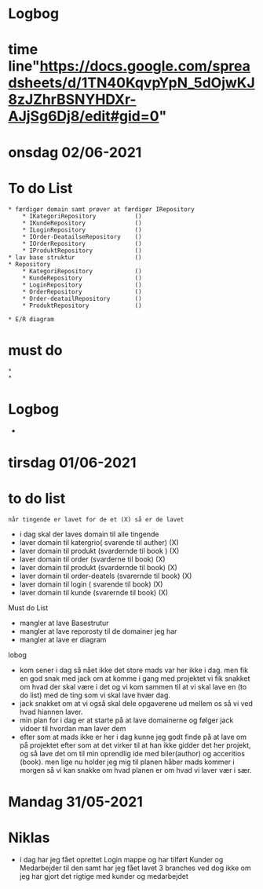 ﻿# Logbog 
# time line"https://docs.google.com/spreadsheets/d/1TN40KqvpYpN_5dOjwKJ8zJZhrBSNYHDXr-AJjSg6Dj8/edit#gid=0" 

# onsdag 02/06-2021
# To do List
	* færdigør domain samt prøver at færdigør IRepository
		* IKategoriRepository			()
		* IKundeRepository				()
		* ILoginRepository				()
		* IOrder-DeatailseRepository	()
		* IOrderRepository				()
		* IProduktRepository			()
	* lav base struktur					()
	* Repository
		* KategoriRepository			()
		* KundeRepository				()
		* LoginRepository				()
		* OrderRepository				()
		* Order-deatailRepository		()
		* ProduktRepository				()

	* E/R diagram

# must do
	*
	*

# Logbog 
* 

# tirsdag 01/06-2021
 # to do list 
	når tingende er lavet for de et (X) så er de lavet 
*	i dag skal der laves domain til alle tingende
* laver domain til katergrio( svarende til auther)		(X)
* laver domain til produkt (svardernde til book )		(X)
* laver domain til order (svarderne til book)			(X)
* laver domain til produkt (svardernde til book)		(X)
* laver domain til order-deatels (svarernde til book)	(X)
* laver domain til login ( svarende til book)			(X)
* laver domain til kunde (svarernde til book)			(X)

Must do List 
* mangler at lave Basestrutur
* mangler at lave reporosty til de domainer jeg har 
* mangler at lave er diagram 

lobog 
* kom sener i dag så nået ikke det store mads var her ikke i dag. men fik en god snak med jack om at komme i gang med projektet 
	vi fik snakket om hvad der skal være i det og vi kom sammen til at vi skal lave en (to do list) med de ting som vi skal lave
	hvær dag. 
* jack snakket om at vi også skal dele opgaverene ud mellem os så vi ved hvad hiannen laver. 
* min plan for i dag er at starte på at lave domainerne og følger jack vidoer til hvordan man laver dem 
* efter som at mads ikke er her i dag kunne jeg godt finde på at lave om på projektet efter som at det virker til at han ikke 
	gidder det her projekt, og så lave det om til min oprendlig ide med biler(author) og acceritios (book). men lige nu holder
	jeg mig til planen håber mads kommer i morgen så vi kan snakke om hvad planen er om hvad vi laver vær i sær. 

# Mandag 31/05-2021
# Niklas
* i dag har jeg fået oprettet Login mappe og har tilført Kunder og Medarbejder til den samt har jeg fået lavet 3 branches
ved dog ikke om jeg har gjort det rigtige med kunder og medarbejdet 
